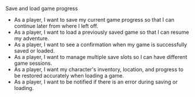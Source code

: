 Save and load game progress

- As a player, I want to save my current game progress so that I can continue later from where I left off.
- As a player, I want to load a previously saved game so that I can resume my adventure.
- As a player, I want to see a confirmation when my game is successfully saved or loaded.
- As a player, I want to manage multiple save slots so I can have different game sessions.
- As a player, I want my character's inventory, location, and progress to be restored accurately when loading a game.
- As a player, I want to be notified if there is an error during saving or loading.
